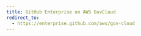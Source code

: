 ```yaml
---
title: GitHub Enterprise on AWS GovCloud
redirect_to:
  - https://enterprise.github.com/aws/gov-cloud
---
```

